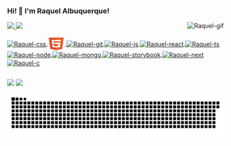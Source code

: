 ### Hi! 👋 I'm Raquel Albuquerque!

 <div>
  <a href="https://github.com/RaquelAlbuquerque1">
  <img height="180em" src="https://github-readme-stats.vercel.app/api?username=RaquelAlbuquerque1&show_icons=true&theme=dracula&include_all_commits=true&count_private=true"/>
    <img align="right" alt="Raquel-gif" src="https://c.tenor.com/8B7z14WiY00AAAAi/panda-hi.gif">
  <img height="180em" src="https://github-readme-stats.vercel.app/api/top-langs/?username=RaquelAlbuquerque1&layout=compact&langs_count=7&theme=dracula"/>
 
   
</div>
  
  <div style="display: inline_block"><br>
   
  <img align="center" alt="Raquel-css" height="30" width="40" src="https://cdn.jsdelivr.net/gh/devicons/devicon/icons/css3/css3-original.svg">
  <img align="center" alt="Raquel-HTML" height="30" width="40" src="https://raw.githubusercontent.com/devicons/devicon/master/icons/html5/html5-original.svg">
   <img align="center" alt="Raquel-git" height="30" width="40" src="https://cdn.jsdelivr.net/gh/devicons/devicon/icons/git/git-original.svg">
       <img align="center" alt="Raquel-js" height="30" width="40" src="https://cdn.jsdelivr.net/gh/devicons/devicon/icons/javascript/javascript-original.svg">
    <img align="center" alt="Raquel-react" height="30" width="40" src="https://cdn.jsdelivr.net/gh/devicons/devicon/icons/react/react-original.svg">
    <img align="center" alt="Raquel-ts" height="30" width="40" src="https://cdn.jsdelivr.net/gh/devicons/devicon/icons/typescript/typescript-original.svg">
   <img align="center" alt="Raquel-node" height="30" width="40" src="https://cdn.jsdelivr.net/gh/devicons/devicon/icons/nodejs/nodejs-original.svg" />
<img align="center" alt="Raquel-mongo" height="30" width="40" src="https://cdn.jsdelivr.net/gh/devicons/devicon/icons/mongodb/mongodb-original-wordmark.svg" />    
 <img  align="center" alt="Raquel-storybook" height="30" width="40" src="https://cdn.jsdelivr.net/gh/devicons/devicon/icons/storybook/storybook-original.svg" />
 <img  align="center" alt="Raquel-next" height="30" width="40" src="https://cdn.jsdelivr.net/gh/devicons/devicon/icons/nextjs/nextjs-original.svg" />
 <img align="center" alt="Raquel-c" height="30" width="40" src="https://cdn.jsdelivr.net/gh/devicons/devicon/icons/c/c-original.svg" />
 </div>
  
  ##
 
<div> 
  
  <a href = "mailto:albuquerqueraquel396@gmail.com"><img src="https://img.shields.io/badge/-Gmail-%23333?style=for-the-badge&logo=gmail&logoColor=white" target="_blank"></a>
  <a href="https://linkedin.com/in/raquel-albuquerque-705111204" target="_blank"><img src="https://img.shields.io/badge/-LinkedIn-%230077B5?style=for-the-badge&logo=linkedin&logoColor=white" target="_blank"></a> 
 
 ![Snake animation](https://github.com/RaquelAlbuquerque1/RaquelAlbuquerque1/blob/output/github-contribution-grid-snake.svg)
 
</div>
